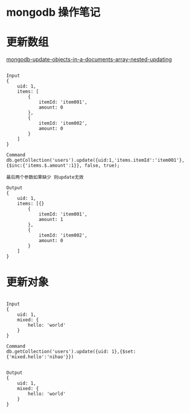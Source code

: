# mongodb 操作笔记
# 更新数组

[mongodb-update-objects-in-a-documents-array-nested-updating](https://stackoverflow.com/questions/10522347/mongodb-update-objects-in-a-documents-array-nested-updating)

```

Input
{
    uid: 1,
    items: [
        {
            itemId: 'item001',
            amount: 0
        },
        {
            itemId: 'item002',
            amount: 0
        }
    ]
}

Command
db.getCollection('users').update({uid:1,'items.itemId':'item001'},{$inc:{'items.$.amount':1}}, false, true);

最后两个参数如果缺少 则update无效

Output
{
    uid: 1,
    items: [{}
        {
            itemId: 'item001',
            amount: 1
        },
        {
            itemId: 'item002',
            amount: 0
        }
    ]
}

```

# 更新对象

```

Input
{
    uid: 1,
    mixed: {
        hello: 'world'
    }
}

Command
db.getCollection('users').update({uid: 1},{$set:{'mixed.hello':'nihao'}})


Output
{
    uid: 1,
    mixed: {
        hello: 'world'
    }
}

```